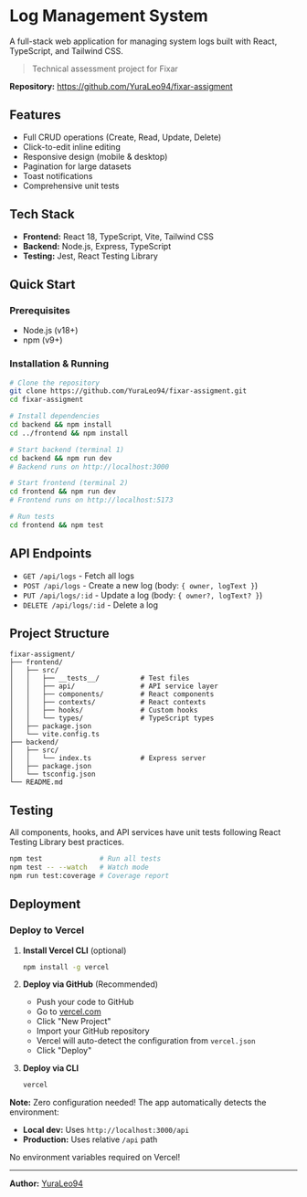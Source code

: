 # Log Management System

A full-stack web application for managing system logs built with React, TypeScript, and Tailwind CSS.

> Technical assessment project for Fixar

**Repository:** https://github.com/YuraLeo94/fixar-assigment

## Features

- Full CRUD operations (Create, Read, Update, Delete)
- Click-to-edit inline editing
- Responsive design (mobile & desktop)
- Pagination for large datasets
- Toast notifications
- Comprehensive unit tests

## Tech Stack

- **Frontend:** React 18, TypeScript, Vite, Tailwind CSS
- **Backend:** Node.js, Express, TypeScript
- **Testing:** Jest, React Testing Library

## Quick Start

### Prerequisites

- Node.js (v18+)
- npm (v9+)

### Installation & Running

```bash
# Clone the repository
git clone https://github.com/YuraLeo94/fixar-assigment.git
cd fixar-assigment

# Install dependencies
cd backend && npm install
cd ../frontend && npm install

# Start backend (terminal 1)
cd backend && npm run dev
# Backend runs on http://localhost:3000

# Start frontend (terminal 2)
cd frontend && npm run dev
# Frontend runs on http://localhost:5173

# Run tests
cd frontend && npm test
```

## API Endpoints

- `GET /api/logs` - Fetch all logs
- `POST /api/logs` - Create a new log (body: `{ owner, logText }`)
- `PUT /api/logs/:id` - Update a log (body: `{ owner?, logText? }`)
- `DELETE /api/logs/:id` - Delete a log

## Project Structure

```
fixar-assigment/
├── frontend/
│   ├── src/
│   │   ├── __tests__/          # Test files
│   │   ├── api/                # API service layer
│   │   ├── components/         # React components
│   │   ├── contexts/           # React contexts
│   │   ├── hooks/              # Custom hooks
│   │   └── types/              # TypeScript types
│   ├── package.json
│   └── vite.config.ts
├── backend/
│   ├── src/
│   │   └── index.ts            # Express server
│   ├── package.json
│   └── tsconfig.json
└── README.md
```

## Testing

All components, hooks, and API services have unit tests following React Testing Library best practices.

```bash
npm test              # Run all tests
npm test -- --watch   # Watch mode
npm run test:coverage # Coverage report
```

## Deployment

### Deploy to Vercel

1. **Install Vercel CLI** (optional)
   ```bash
   npm install -g vercel
   ```

2. **Deploy via GitHub** (Recommended)
   - Push your code to GitHub
   - Go to [vercel.com](https://vercel.com)
   - Click "New Project"
   - Import your GitHub repository
   - Vercel will auto-detect the configuration from `vercel.json`
   - Click "Deploy"

3. **Deploy via CLI**
   ```bash
   vercel
   ```

**Note:** Zero configuration needed! The app automatically detects the environment:
- **Local dev:** Uses `http://localhost:3000/api`
- **Production:** Uses relative `/api` path

No environment variables required on Vercel!

---

**Author:** [YuraLeo94](https://github.com/YuraLeo94)
